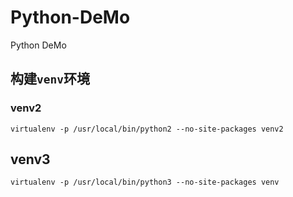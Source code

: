 
# Python-DeMo

Python DeMo



## 构建`venv`环境

### venv2

```
virtualenv -p /usr/local/bin/python2 --no-site-packages venv2
```

## venv3

```
virtualenv -p /usr/local/bin/python3 --no-site-packages venv
```

